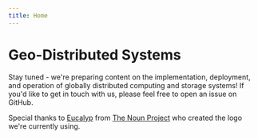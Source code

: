 ```yaml
---
title: Home
---
```


# Geo-Distributed Systems

Stay tuned - we're preparing content on the implementation, deployment, and operation of globally distributed computing and storage systems! If you'd like to get in touch with us, please feel free to open an issue on GitHub.

Special thanks to [Eucalyp](https://thenounproject.com/eucalyp/) from [The Noun Project](https://thenounproject.com/) who created the logo we're currently using.